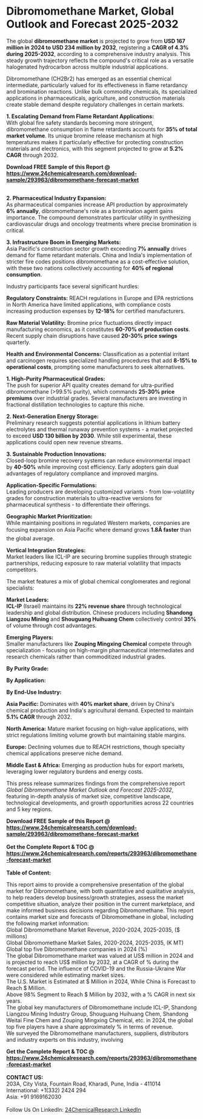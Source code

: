 <h1>Dibromomethane Market, Global Outlook and Forecast 2025-2032</h1><p>The global <strong>dibromomethane market</strong> is projected to grow from <strong>USD 167 million in 2024 to USD 234 million by 2032</strong>, registering a <strong>CAGR of 4.3% during 2025-2032</strong>, according to a comprehensive industry analysis. This steady growth trajectory reflects the compound's critical role as a versatile halogenated hydrocarbon across multiple industrial applications.</p><p>Dibromomethane (CH2Br2) has emerged as an essential chemical intermediate, particularly valued for its effectiveness in flame retardancy and bromination reactions. Unlike bulk commodity chemicals, its specialized applications in pharmaceuticals, agriculture, and construction materials create stable demand despite regulatory challenges in certain markets.</p><p><strong>1. Escalating Demand from Flame Retardant Applications:</strong><br>
With global fire safety standards becoming more stringent, dibromomethane consumption in flame retardants accounts for <strong>35% of total market volume</strong>. Its unique bromine release mechanism at high temperatures makes it particularly effective for protecting construction materials and electronics, with this segment projected to grow at <strong>5.2% CAGR</strong> through 2032.</p><div><b>Download FREE Sample of this Report @ 
            <a href="https://www.24chemicalresearch.com/download-sample/293963/dibromomethane-forecast-market">
            https://www.24chemicalresearch.com/download-sample/293963/dibromomethane-forecast-market</a></b></div><br><p><strong>2. Pharmaceutical Industry Expansion:</strong><br>
As pharmaceutical companies increase API production by approximately <strong>6% annually</strong>, dibromomethane's role as a bromination agent gains importance. The compound demonstrates particular utility in synthesizing cardiovascular drugs and oncology treatments where precise bromination is critical.</p><p><strong>3. Infrastructure Boom in Emerging Markets:</strong><br>
Asia Pacific's construction sector growth exceeding <strong>7% annually</strong> drives demand for flame retardant materials. China and India's implementation of stricter fire codes positions dibromomethane as a cost-effective solution, with these two nations collectively accounting for <strong>40% of regional consumption</strong>.</p><p>Industry participants face several significant hurdles:</p><p><strong>Regulatory Constraints:</strong> REACH regulations in Europe and EPA restrictions in North America have limited applications, with compliance costs increasing production expenses by <strong>12-18%</strong> for certified manufacturers.</p><p><strong>Raw Material Volatility:</strong> Bromine price fluctuations directly impact manufacturing economics, as it constitutes <strong>60-70% of production costs</strong>. Recent supply chain disruptions have caused <strong>20-30% price swings</strong> quarterly.</p><p><strong>Health and Environmental Concerns:</strong> Classification as a potential irritant and carcinogen requires specialized handling procedures that add <strong>8-15% to operational costs</strong>, prompting some manufacturers to seek alternatives.</p><p><strong>1. High-Purity Pharmaceutical Grades:</strong><br>
The push for superior API quality creates demand for ultra-purified dibromomethane (&gt;99.5% purity), which commands <strong>25-30% price premiums</strong> over industrial grades. Several manufacturers are investing in fractional distillation technologies to capture this niche.</p><p><strong>2. Next-Generation Energy Storage:</strong><br>
Preliminary research suggests potential applications in lithium battery electrolytes and thermal runaway prevention systems - a market projected to exceed <strong>USD 130 billion by 2030</strong>. While still experimental, these applications could open new revenue streams.</p><p><strong>3. Sustainable Production Innovations:</strong><br>
Closed-loop bromine recovery systems can reduce environmental impact by <strong>40-50%</strong> while improving cost efficiency. Early adopters gain dual advantages of regulatory compliance and improved margins.</p><p><strong>Application-Specific Formulations:</strong><br>
	Leading producers are developing customized variants - from low-volatility grades for construction materials to ultra-reactive versions for pharmaceutical synthesis - to differentiate their offerings.</p><p><strong>Geographic Market Prioritization:</strong><br>
	While maintaining positions in regulated Western markets, companies are focusing expansion on Asia Pacific where demand grows <strong>1.8Ã faster</strong> than the global average.</p><p><strong>Vertical Integration Strategies:</strong><br>
	Market leaders like ICL-IP are securing bromine supplies through strategic partnerships, reducing exposure to raw material volatility that impacts competitors.</p><p>The market features a mix of global chemical conglomerates and regional specialists:</p><p><strong>Market Leaders:</strong><br>
<strong>ICL-IP</strong> (Israel) maintains its <strong>22% revenue share</strong> through technological leadership and global distribution. Chinese producers including <strong>Shandong Liangzou Mining</strong> and <strong>Shouguang Huihuang Chem</strong> collectively control <strong>35%</strong> of volume through cost advantages.</p><p><strong>Emerging Players:</strong><br>
Smaller manufacturers like <strong>Zouping Mingxing Chemical</strong> compete through specialization - focusing on high-margin pharmaceutical intermediates and research chemicals rather than commoditized industrial grades.</p><p><strong>By Purity Grade:</strong></p><p><strong>By Application:</strong></p><p><strong>By End-Use Industry:</strong></p><p><strong>Asia Pacific:</strong> Dominates with <strong>40% market share</strong>, driven by China's chemical production and India's agricultural demand. Expected to maintain <strong>5.1% CAGR</strong> through 2032.</p><p><strong>North America:</strong> Mature market focusing on high-value applications, with strict regulations limiting volume growth but maintaining stable margins.</p><p><strong>Europe:</strong> Declining volumes due to REACH restrictions, though specialty chemical applications preserve niche demand.</p><p><strong>Middle East &amp; Africa:</strong> Emerging as production hubs for export markets, leveraging lower regulatory burdens and energy costs.</p><p>This press release summarizes findings from the comprehensive report <em>Global Dibromomethane Market Outlook and Forecast 2025-2032</em>, featuring in-depth analysis of market size, competitive landscape, technological developments, and growth opportunities across 22 countries and 5 key regions.</p><div><b>Download FREE Sample of this Report @ 
            <a href="https://www.24chemicalresearch.com/download-sample/293963/dibromomethane-forecast-market">
            https://www.24chemicalresearch.com/download-sample/293963/dibromomethane-forecast-market</a></b></div><br><div><b>Get the Complete Report & TOC @ 
            <a href="https://www.24chemicalresearch.com/reports/293963/dibromomethane-forecast-market">
            https://www.24chemicalresearch.com/reports/293963/dibromomethane-forecast-market</a></b></div><br>
            <b>Table of Content:</b><p>This report aims to provide a comprehensive presentation of the global market for Dibromomethane, with both quantitative and qualitative analysis, to help readers develop business/growth strategies, assess the market competitive situation, analyze their position in the current marketplace, and make informed business decisions regarding Dibromomethane. This report contains market size and forecasts of Dibromomethane in global, including the following market information:<br />
Global Dibromomethane Market Revenue, 2020-2024, 2025-2035, ($ millions)<br />
Global Dibromomethane Market Sales, 2020-2024, 2025-2035, (K MT)<br />
Global top five Dibromomethane companies in 2024 (%)<br />
The global Dibromomethane market was valued at US$ million in 2024 and is projected to reach US$ million by 2032, at a CAGR of % during the forecast period. The influence of COVID-19 and the Russia-Ukraine War were considered while estimating market sizes.<br />
The U.S. Market is Estimated at $ Million in 2024, While China is Forecast to Reach $ Million.<br />
Above 98% Segment to Reach $ Million by 2032, with a % CAGR in next six years.<br />
The global key manufacturers of Dibromomethane include ICL-IP, Shandong Liangzou Mining Industry Group, Shouguang Huihuang Chem, Shandong Weitai Fine Chem and Zouping Mingxing Chemical, etc. in 2024, the global top five players have a share approximately % in terms of revenue.<br />
We surveyed the Dibromomethane manufacturers, suppliers, distributors and industry experts on this industry, involving</p><div><b>Get the Complete Report & TOC @ 
            <a href="https://www.24chemicalresearch.com/reports/293963/dibromomethane-forecast-market">
            https://www.24chemicalresearch.com/reports/293963/dibromomethane-forecast-market</a></b></div><br><b>CONTACT US:</b><br>
            203A, City Vista, Fountain Road, Kharadi, Pune, India - 411014<br>
            International: +1(332) 2424 294<br>
            Asia: +91 9169162030 <br><br>
            Follow Us On LinkedIn: <a href="https://www.linkedin.com/company/24chemicalresearch/">24ChemicalResearch LinkedIn</a>